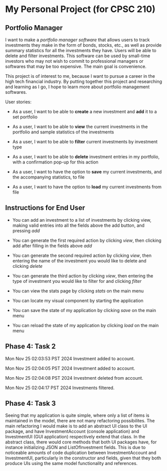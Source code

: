 # My Personal Project (for CPSC 210)

## Portfolio Manager

I want to make a *portfolio manager software* that allows users to track investments they make in the form of bonds, stocks, etc., as well as provide summary statistics for all the investments they have. Users will be able to delete and filter investments. This software can be used by small-time investors who may not wish to commit to professional managers or softwares that may be too expensive. The main goal is convenience.

This project is of interest to me, because I want to pursue a career in the high tech financial industry. By putting together this project and researching and learning as I go, I hope to learn more about portfolio management softwares.


User stories:
- As a user, I want to be able to **create** a new investment and **add** it to a set portfolio
- As a user, I want to be able to **view** the current investments in the portfolio and sample statistics of the investments
- As a user, I want to be able to **filter** current investments by investment type
- As a user, I want to be able to **delete** investment entries in my portfolio, with a confirmation pop-up for this action

- As a user, I want to have the option to **save** my current investments, and the accompanying statistics, to file
- As a user, I want to have the option to **load** my current investments from file

## Instructions for End User

- You can add an investment to a list of investments by clicking view, making valid entries into all the fields above the add button, and pressing *add*

- You can generate the first required action by clicking *view*, then clicking add after filling in the fields above *add*

- You can generate the second required action by clicking *view*, then entering the name of the investment you would like to delete and clicking *delete*

- You can generate the third action by clicking *view*, then entering the type of investment you would like to filter for and clicking *filter*

- You can view the stats page by clicking *stats* on the main menu

- You can locate my visual component by starting the application

- You can save the state of my application by clicking *save* on the main menu

- You can reload the state of my application by clicking *load* on the main menu


## Phase 4: Task 2

Mon Nov 25 02:03:53 PST 2024
Investment added to account.

Mon Nov 25 02:04:05 PST 2024
Investment added to account.

Mon Nov 25 02:04:08 PST 2024
Investment deleted from account.

Mon Nov 25 02:04:17 PST 2024
Investments filtered.

## Phase 4: Task 3

Seeing that my application is quite simple, where only a list of items is maintained in the model, there are not many refactoring possibilites. The main refactoring I would make is to add an abstract UI class to the UI package, and have InvestmentAccount (console application) and InvestmentUI (GUI application) respectively extend that class. In the abstract class, there would core methods that both UI packages have, for instance initializing JSON and ListOfInvestment fields. This is due to noticeable amounts of code duplication between InvestmentAccount and InvestmentUI, particularly in the constructor and fields, given that they both produce UIs using the same model functionality and references.
